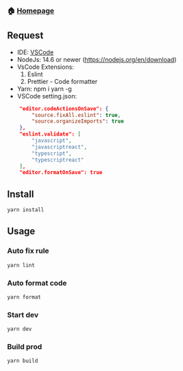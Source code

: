 ### 🏠 [Homepage](https://cv.tđ.vn)

## Request

-   IDE: [VSCode](https://code.visualstudio.com/download)
-   NodeJs: 14.6 or newer (https://nodejs.org/en/download)
-   VsCode Extensions:
    1. Eslint
    2. Prettier - Code formatter
-   Yarn: npm i yarn -g
-   VSCode setting.json:

```json
    "editor.codeActionsOnSave": {
        "source.fixAll.eslint": true,
        "source.organizeImports": true
    },
    "eslint.validate": [
        "javascript",
        "javascriptreact",
        "typescript",
        "typescriptreact"
    ],
    "editor.formatOnSave": true
```

## Install

```sh
yarn install
```

## Usage

### Auto fix rule

```sh
yarn lint
```

### Auto format code

```sh
yarn format
```

### Start dev

```sh
yarn dev
```

### Build prod

```sh
yarn build
```
